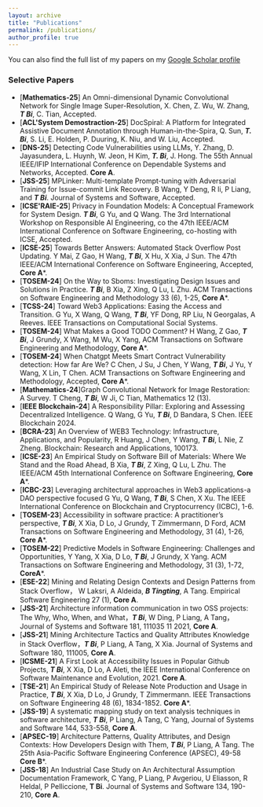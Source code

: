 ```yaml
---
layout: archive
title: "Publications"
permalink: /publications/
author_profile: true
---
```


You can also find the full list of my papers on my [Google Scholar profile](https://scholar.google.com.au/citations?hl=en&user=0ixOsn8AAAAJ&view_op=list_works&gmla=AILGF5WCo5O6ZNXH1GxUplKkThtlPzvQ80-3bVputjiKg3Fm7urI711dxnsWNga0pIdqvbxlP9ryuyb0eoy91udq)


### Selective Papers 


- [**Mathematics-25**] An Omni-dimensional Dynamic Convolutional Network for Single Image Super-Resolution, X. Chen, Z. Wu, W. Zhang, ***T Bi***, C. Tian, Accepted.
- [**ACL'System Demostraction-25**] DocSpiral: A Platform for Integrated Assistive Document Annotation through Human-in-the-Spira, Q. Sun, ***T. Bi***, S. Li, E. Holden, P. Duuring, K. Niu, and W. Liu, Accepted. 
- [**DNS-25**] Detecting Code Vulnerabilities using LLMs, Y. Zhang, D. Jayasundera, L. Huynh, W. Jeon, H Kim, ***T. Bi***, J. Hong. The 55th Annual IEEE/IFIP International Conference on Dependable Systems and Networks, Accepted. **Core A**. 
- [**JSS-25**] MPLinker: Multi-template Prompt-tuning with Adversarial Training for Issue-commit Link Recovery. B Wang, Y Deng, R li, P Liang, and ***T Bi***. Journal of Systems and Software, Accepted. 
- [**ICSE'RAIE-25**] Privacy in Foundation Models: A Conceptual Framework for System Design. ***T Bi***, G Yu, and Q Wang. The 3rd International Workshop on Responsible AI Engineering, co the 47th IEEE/ACM International Conference on Software Engineering, co-hosting with ICSE, Accepted. 
- [**ICSE-25**] Towards Better Answers: Automated Stack Overflow Post Updating. Y Mai, Z Gao, H Wang, ***T Bi***, X Hu, X Xia, J Sun. The 47th IEEE/ACM International Conference on Software Engineering, Accepted, **Core A***. 
- [**TOSEM-24**] On the Way to Sboms: Investigating Design Issues and Solutions in Practice. ***T Bi***, B Xia, Z Xing, Q Lu, L Zhu. ACM Transactions on Software Engineering and Methodology 33 (6), 1-25, **Core A***.
- [**TCSS-24**] Toward Web3 Applications: Easing the Access and Transition. G Yu, X Wang, Q Wang, ***T Bi***, YF Dong, RP Liu, N Georgalas, A Reeves. IEEE Transactions on Computational Social Systems.
- [**TOSEM-24**] What Makes a Good TODO Comment? H Wang, Z Gao, ***T Bi***, J Grundy, X Wang, M Wu, X Yang, ACM Transactions on Software Engineering and Methodology, **Core A***.
- [**TOSEM-24**] When Chatgpt Meets Smart Contract Vulnerability detection: How far Are We? C Chen, J Su, J Chen, Y Wang, ***T Bi***, J Yu, Y Wang, X Lin, T Chen. ACM Transactions on Software Engineering and Methodology, Accepted, **Core A***.
- [**Mathematics-24**]Graph Convolutional Network for Image Restoration: A Survey. T Cheng, ***T Bi***, W Ji, C Tian, Mathematics 12 (13).
- [**IEEE Blockchain-24**] A Responsibility Pillar: Exploring and Assessing Decentralized Intelligence. Q Wang, G Yu, ***T Bi***, D Bandara, S Chen. IEEE Blockchain 2024.
- [**BCRA-23**] An Overview of WEB3 Technology: Infrastructure, Applications, and Popularity, R Huang, J Chen, Y Wang, ***T Bi***, L Nie, Z Zheng. Blockchain: Research and Applications, 100173.
- [**ICSE-23**] An Empirical Study on Software Bill of Materials: Where We Stand and the Road Ahead, B Xia, ***T Bi***, Z Xing, Q Lu, L Zhu. The IEEE/ACM 45th International Conference on Software Engineering, **Core A***.
- [**ICBC-23**] Leveraging architectural approaches in Web3 applications-a DAO perspective focused G Yu, Q Wang, ***T Bi***, S Chen, X Xu. The IEEE International Conference on Blockchain and Cryptocurrency (ICBC), 1-6.
- [**TOSEM-23**] Accessibility in software practice: A practitioner’s perspective, ***T Bi***, X Xia, D Lo, J Grundy, T Zimmermann, D Ford, ACM Transactions on Software Engineering and Methodology, 31 (4), 1-26, **Core A***.
- [**TOSEM-22**] Predictive Models in Software Engineering: Challenges and Opportunities, Y Yang, X Xia, D Lo, ***T Bi***, J Grundy, X Yang. ACM Transactions on Software Engineering and Methodology, 31 (3), 1-72, **CoreA***.
- [**ESE-22**] Mining and Relating Design Contexts and Design Patterns from Stack Overflow， W Laksri, A Aldeida, ***B Tingting***, A Tang. Empirical Software Engineering 27 (1), **Core A**.
- [**JSS-21**] Architecture information communication in two OSS projects: The Why, Who, When, and What，***T Bi***, W Ding, P Liang, A Tang， Journal of Systems and Software 181, 111035	11	2021, **Core A**.
- [**JSS-21**] Mining Architecture Tactics and Quality Attributes Knowledge in Stack Overflow，***T Bi***, P Liang, A Tang, X Xia. Journal of Systems and Software 180, 111005, **Core A**.
- [**ICSME-21**] A First Look at Accessibility Issues in Popular Github Projects, ***T Bi***, X Xia, D Lo, A Aleti, the IEEE International Conference on Software Maintenance and Evolution, 2021. **Core A**.
- [**TSE-21**] An Empirical Study of Release Note Production and Usage in Practice, ***T Bi***, X Xia, D Lo, J Grundy, T Zimmermann. IEEE Transactions on Software Engineering 48 (6), 1834-1852. **Core A***.
- [**JSS-19**] A systematic mapping study on text analysis techniques in software architecture, ***T Bi***, P Liang, A Tang, C Yang, Journal of Systems and Software 144, 533-558, **Core A**.
- [**APSEC-19**] Architecture Patterns, Quality Attributes, and Design Contexts: How Developers Design with Them, ***T Bi***, P Liang, A Tang. The 25th Asia-Pacific Software Engineering Conference (APSEC), 49-58 **Core B***.
- [**JSS-18**] An Industrial Case Study on An Architectural Assumption Documentation Framework, C Yang, P Liang, P Avgeriou, U Eliasson, R Heldal, P Pelliccione, **T Bi**. Journal of Systems and Software 134, 190-210, **Core A**.
